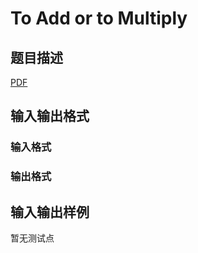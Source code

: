 # To Add or to Multiply

## 题目描述

[problemUrl]: https://uva.onlinejudge.org/index.php?option=com_onlinejudge&Itemid=8&category=246&page=show_problem&problem=3542

[PDF](https://uva.onlinejudge.org/external/11/p1101.pdf)

## 输入输出格式

### 输入格式

### 输出格式

## 输入输出样例

暂无测试点

